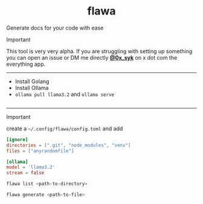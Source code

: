 <h1 align="center">flawa</h1>

Generate docs for your code with ease

> [!IMPORTANT]  
> This tool is very very alpha. If you are struggling with setting up something you can open an issue or DM me directly [**@0x_syk**](https://x.com/0x_syk) on x dot com the everything app.

---

- Install Golang
- Install Ollama
- `ollama pull llama3.2` and `ollama serve`

```

```

---

> [!IMPORTANT]
> create a `~/.config/flawa/config.toml` and add 

```toml
[ignore]
directories = [".git", "node_modules", "venv"]
files = ["anyrandomfile"]

[ollama]
model = 'llama3.2'
stream = false
```

```sh
flawa list <path-to-directory>

flawa generate <path-to-file>
```


